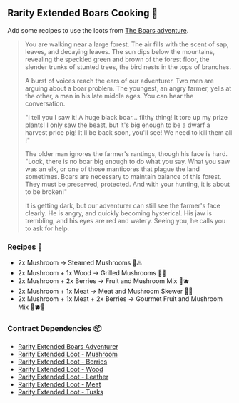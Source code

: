 ## Rarity Extended Boars Cooking 🐗

Add some recipes to use the loots from [The Boars adventure](https://github.com/Rarity-Extended/rarity_extended_boars).

> You are walking near a large forest. The air fills with the scent of sap, leaves, and decaying leaves. The sun dips below the mountains, revealing the speckled green and brown of the forest floor, the slender trunks of stunted trees, the bird nests in the tops of branches.  
> 
> A burst of voices reach the ears of our adventurer. Two men are arguing about a boar problem. The youngest, an angry farmer, yells at the other, a man in his late middle ages. You can hear the conversation. 
>  
> "I tell you I saw it! A huge black boar... filthy thing! It tore up my prize plants! I only saw the beast, but it's big enough to be a dwarf a harvest price pig! It'll be back soon, you'll see! We need to kill them all !"  
> 
> The older man ignores the farmer's rantings, though his face is hard. "Look, there is no boar big enough to do what you say. What you saw was an elk, or one of those manticores that plague the land sometimes. Boars are necessary to maintain balance of this forest. They must be preserved, protected. And with your hunting, it is about to be broken!"  
> 
>It is getting dark, but our adventurer can still see the farmer's face clearly. He is angry, and quickly becoming hysterical. His jaw is trembling, and his eyes are red and watery. Seeing you, he calls you to ask for help.  

### Recipes 🥘
- 2x Mushroom -> Steamed Mushrooms 🍄♨️
- 2x Mushroom + 1x Wood -> Grilled Mushrooms 🍄🔥
- 2x Mushroom + 2x Berries -> Fruit and Mushroom Mix 🍄🫐
- 2x Mushroom + 1x Meat -> Meat and Mushroom Skewer 🍄🥩
- 2x Mushroom + 1x Meat + 2x Berries -> Gourmet Fruit and Mushroom Mix 🍄🫐🥩


### Contract Dependencies 📦
- [Rarity Extended Boars Adventurer](https://ftmscan.com/address/0xcd80cE7E28fC9288e20b806ca53683a439041738)
- [Rarity Extended Loot - Mushroom](https://ftmscan.com/address/0xcd80cE7E28fC9288e20b806ca53683a439041738)
- [Rarity Extended Loot - Berries](https://ftmscan.com/address/0x9d6C92CCa7d8936ade0976282B82F921F7C50696)
- [Rarity Extended Loot - Wood](https://ftmscan.com/address/0xdcE321D1335eAcc510be61c00a46E6CF05d6fAA1)
- [Rarity Extended Loot - Leather](https://ftmscan.com/address/0xc5E80Eef433AF03E9380123C75231A08dC18C4B6)
- [Rarity Extended Loot - Meat](https://ftmscan.com/address/0x95174B2c7E08986eE44D65252E3323A782429809)
- [Rarity Extended Loot - Tusks](https://ftmscan.com/address/0x60bFaCc2F96f3EE847cA7D8cC713Ee40114be667)
